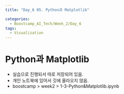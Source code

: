 ```yaml
---
title: "Day_6 05. Python과 Matplotlib"

categories:
  - Boostcamp_AI_Tech/Week_2/Day_6
tags:
  - Visualization
---
```

    
# Python과 Matplotlib

- 실습으로 진행되서 따로 저장되어 있음.
- 개인 노트북에 있어서 깃에 올라오지 않음.
- boostcamp > week2 > 1-3-Python&Matplotlib.ipynb